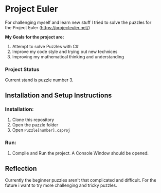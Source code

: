 # Project Euler
For challenging myself and  learn new stuff I tried to solve the puzzles for the Project Euler (https://projecteuler.net/)

**My Goals for the project are:**

1. Attempt to solve Puzzles with C#
2. Improve my code style and trying out new technices
3. Improving my mathematical thinking and understanding

  

### Project Status 
Current stand is puzzle number 3.

## Installation and Setup Instructions

### Installation:

 1. Clone this repository
 2. Open the puzzle folder
 3. Open `Puzzle[number].csproj`

### Run:

 1. Compile and Run the project. A Console Window should be opened.

## Reflection

Currently the beginner puzzles aren't that complicated and difficult. For the future i want to try more challenging and tricky puzzles.